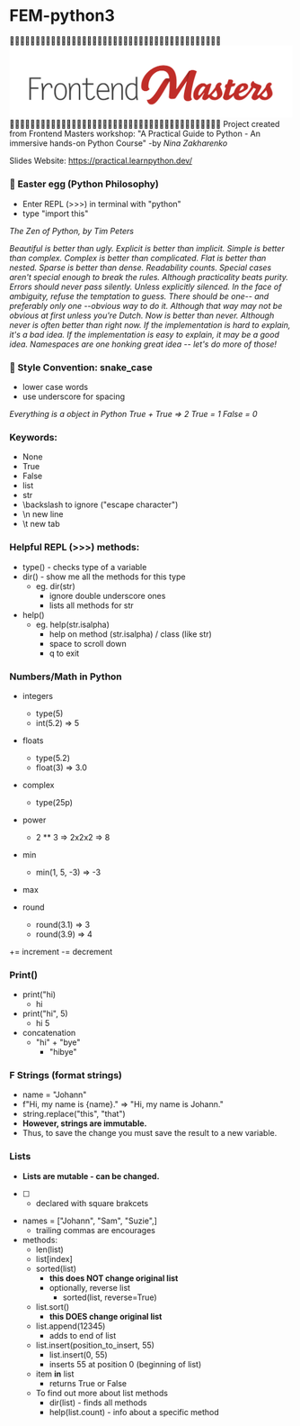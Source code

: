 # FEM-python3
🐍🐍🐍🐍🐍🐍🐍🐍🐍🐍🐍🐍🐍🐍🐍🐍🐍🐍🐍🐍🐍🐍🐍🐍🐍🐍🐍🐍🐍🐍🐍🐍🐍🐍🐍🐍🐍🐍🐍🐍🐍
![Frontend Masters Logo](img/FrontendMastersLogo.png)
🐍🐍🐍🐍🐍🐍🐍🐍🐍🐍🐍🐍🐍🐍🐍🐍🐍🐍🐍🐍🐍🐍🐍🐍🐍🐍🐍🐍🐍🐍🐍🐍🐍🐍🐍🐍🐍🐍🐍🐍🐍
Project created from Frontend Masters workshop: 
"A Practical Guide to Python - An immersive hands-on Python Course" 
-by *Nina Zakharenko*

Slides Website: https://practical.learnpython.dev/

### 🥚 Easter egg (Python Philosophy)
- Enter REPL (>>>) in terminal with "python"
- type "import this"

*The Zen of Python, by Tim Peters*

*Beautiful is better than ugly.*
*Explicit is better than implicit.*
*Simple is better than complex.*
*Complex is better than complicated.*
*Flat is better than nested.*
*Sparse is better than dense.*
*Readability counts.*
*Special cases aren't special enough to break the rules.*
*Although practicality beats purity.*
*Errors should never pass silently.*
*Unless explicitly silenced.*
*In the face of ambiguity, refuse the temptation to guess.*
*There should be one-- and preferably only one --obvious way to do it.*
*Although that way may not be obvious at first unless you're Dutch.*
*Now is better than never.*
*Although never is often better than *right* now.*
*If the implementation is hard to explain, it's a bad idea.*
*If the implementation is easy to explain, it may be a good idea.*
*Namespaces are one honking great idea -- let's do more of those!*

### 🐍 Style Convention: snake_case
- lower case words
- use underscore for spacing

*Everything is a object in Python*
*True + True => 2*
*True = 1*
*False = 0*

### Keywords:
- None 
- True
- False
- list
- str
- \backslash to ignore ("escape character")
- \n new line
- \t new tab

### Helpful REPL (>>>) methods:
- type() - checks type of a variable
- dir() - show me all the methods for this type
  - eg. dir(str)
    - ignore double underscore ones
    - lists all methods for str
- help()
  - eg. help(str.isalpha)
    - help on method (str.isalpha) / class (like str)
    - space to scroll down
    - q to exit

### Numbers/Math in Python
- integers
  - type(5) 
  - int(5.2) => 5
- floats 
  - type(5.2) 
  - float(3) => 3.0
- complex
   - type(25p)

- power
  - 2 ** 3 => 2x2x2 => 8
- min
  - min(1, 5, -3) => -3
- max
- round
  - round(3.1) => 3
  - round(3.9) => 4

+= increment
-= decrement

### Print()
- print("hi)
  - hi
- print("hi", 5)
  - hi 5
- concatenation
  - "hi" + "bye"
    - "hibye"

### F Strings (format strings)
- name = "Johann"
- f"Hi, my name is {name}."
=> "Hi, my name is Johann."
- string.replace("this", "that")
- **However, strings are immutable.** 
- Thus, to save the change you must save the result to a new variable. 

### Lists
- **Lists are mutable - can be changed.** 
- [ ] - declared with square brakcets
- names = ["Johann", "Sam", "Suzie",]
  - trailing commas are encourages
- methods:
  - len(list)
  - list[index]
  - sorted(list)
    - **this does NOT change original list**
    - optionally, reverse list
      - sorted(list, reverse=True)
  - list.sort()
      - **this DOES change original list**
  - list.append(12345)
    - adds to end of list
  - list.insert(position_to_insert, 55)
    - list.insert(0, 55)
    - inserts 55 at position 0 (beginning of list)
  - item **in** list
    - returns True or False
  - To find out more about list methods
    - dir(list) - finds all methods
    - help(list.count) - info about a specific method
